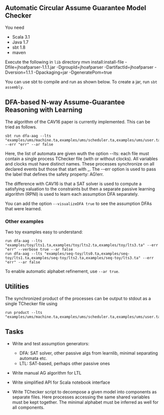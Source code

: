 ## Automatic Circular Assume Guarantee Model Checker
You need 
- Scala 3.1
- Java 1.7
- sbt 1.8
- maven

Execute the following in `lib` directory
mvn install:install-file -Dfile=jhoafparser-1.1.1.jar -DgroupId=jhoafparser -DartifactId=jhoafparser -Dversion=1.1.1 -Dpackaging=jar -DgeneratePom=true


You can use sbt to compile and run as shown below. To create a jar, run `sbt assembly`.

## DFA-based N-way Assume-Guarantee Reasoning with Learning
The algorithm of the CAV16 paper is currently implemented. This can be tried as follows.

    sbt run dfa-aag --lts "examples/ums/machine.ta,examples/ums/scheduler.ta,examples/ums/user.ta" --err "err" --ar false

Here, the list of automata are given wuth the option --lts: each file must contain a single process TChecker file (with or without clocks).
All variables and clocks must have distinct names. These processes synchronize on all declared events but those that start with _.
The --err option is used to pass the label that defines the safety property: AG!err.

The difference with CAV16 is that a SAT solver is used to compute a satisfying valuation to the constraints but then a separate passive learning algorithm (RPNI) is used to learn each assumption DFA separately.

You can add the option `--visualizeDFA true` to see the assumption DFAs that were learned.
### Other examples
Two toy examples easy to understand:

    run dfa-aag --lts "examples/toy/lts1.ta,examples/toy/lts2.ta,examples/toy/lts3.ta" --err "err" --verbose true --ar false
    run dfa-aag --lts "examples/seq-toy/lts0.ta,examples/seq-toy/lts1.ta,examples/seq-toy/lts2.ta,examples/seq-toy/lts3.ta" --err "err" --ar false

To enable automatic alphabet refinement, use `--ar true`.

## Utilities
The synchronized product of the processes can be output to stdout as a single TChecker file using

    run product --lts "examples/ums/machine.ta,examples/ums/scheduler.ta,examples/ums/user.ta"

## Tasks
- Write and test assumption generators: 
  - DFA: SAT solver, other passive algs from learnlib, minimal separating automata etc.
  - LTL: SAT-based, perhaps other passive ones
- Write manual AG algorithm for LTL

- Write simplified API for Scala notebook interface
  
- Write TChecker script to decompose a given model into components as separate files. Here processes accessing the same shared variables must be kept together. The minimal alphabet must be inferred as well for all components.


